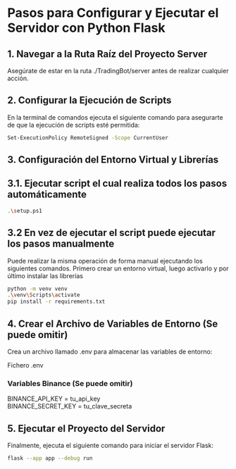 # Pasos para Configurar y Ejecutar el Servidor con Python Flask

## 1. Navegar a la Ruta Raíz del Proyecto Server
Asegúrate de estar en la ruta ./TradingBot/server antes de realizar cualquier acción.

## 2. Configurar la Ejecución de Scripts
En la terminal de comandos ejecuta el siguiente comando para asegurarte de que la ejecución de scripts esté permitida:

```bash
Set-ExecutionPolicy RemoteSigned -Scope CurrentUser
```

## 3. Configuración del Entorno Virtual y Librerías
## 3.1. Ejecutar script el cual realiza todos los pasos automáticamente

```bash
.\setup.ps1
```
## 3.2 En vez de ejecutar el script puede ejecutar los pasos manualmente
Puede realizar la misma operación de forma manual ejecutando los siguientes comandos. Primero crear un entorno virtual, luego activarlo y por último instalar las librerias

```bash
python -m venv venv
.\venv\Scripts\activate
pip install -r requirements.txt
```

## 4. Crear el Archivo de Variables de Entorno (Se puede omitir)
Crea un archivo llamado .env para almacenar las variables de entorno:

Fichero .env
### Variables Binance (Se puede omitir)
BINANCE_API_KEY = tu_api_key  
BINANCE_SECRET_KEY = tu_clave_secreta  

## 5. Ejecutar el Proyecto del Servidor
Finalmente, ejecuta el siguiente comando para iniciar el servidor Flask:

```bash
flask --app app --debug run
```